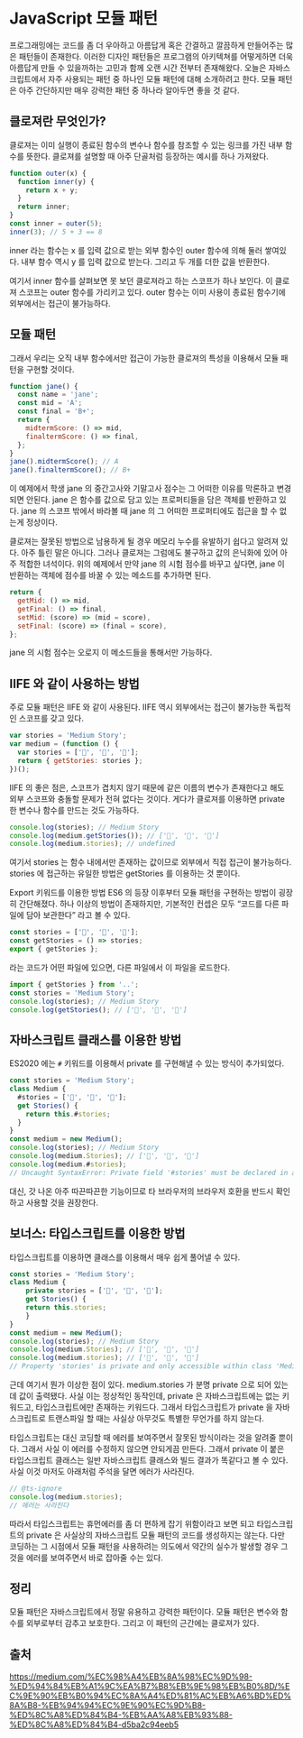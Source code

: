 # JavaScript 모듈 패턴

프로그래밍에는 코드를 좀 더 우아하고 아름답게 혹은 간결하고 깔끔하게 만들어주는 많은 패턴들이 존재한다. 이러한 디자인 패턴들은 프로그램의 아키텍쳐를 어떻게하면 더욱 아름답게 만들 수 있을까하는 고민과 함께 오랜 시간 전부터 존재해왔다. 오늘은 자바스크립트에서 자주 사용되는 패턴 중 하나인 모듈 패턴에 대해 소개하려고 한다. 모듈 패턴은 아주 간단하지만 매우 강력한 패턴 중 하나라 알아두면 좋을 것 같다.

## 클로져란 무엇인가?

클로져는 이미 실행이 종료된 함수의 변수나 함수를 참조할 수 있는 링크를 가진 내부 함수를 뜻한다. 클로져를 설명할 때 아주 단골처럼 등장하는 예시를 하나 가져왔다.

```js
function outer(x) {
  function inner(y) {
    return x + y;
  }
  return inner;
}
const inner = outer(5);
inner(3); // 5 + 3 == 8
```

inner 라는 함수는 x 를 입력 값으로 받는 외부 함수인 outer 함수에 의해 둘러 쌓여있다. 내부 함수 역시 y 를 입력 값으로 받는다. 그리고 두 개를 더한 값을 반환한다.

여기서 inner 함수를 살펴보면 못 보던 클로져라고 하는 스코프가 하나 보인다. 이 클로져 스코프는 outer 함수를 가리키고 있다. outer 함수는 이미 사용이 종료된 함수기에 외부에서는 접근이 불가능하다.

## 모듈 패턴

그래서 우리는 오직 내부 함수에서만 접근이 가능한 클로져의 특성을 이용해서 모듈 패턴을 구현할 것이다.

```js
function jane() {
  const name = 'jane';
  const mid = 'A';
  const final = 'B+';
  return {
    midtermScore: () => mid,
    finaltermScore: () => final,
  };
}
jane().midtermScore(); // A
jane().finaltermScore(); // B+
```

이 예제에서 학생 jane 의 중간고사와 기말고사 점수는 그 어떠한 이유를 막론하고 변경되면 안된다. jane 은 함수를 값으로 담고 있는 프로퍼티들을 담은 객체를 반환하고 있다. jane 의 스코프 밖에서 바라볼 때 jane 의 그 어떠한 프로퍼티에도 접근을 할 수 없는게 정상이다.

클로져는 잘못된 방법으로 남용하게 될 경우 메모리 누수를 유발하기 쉽다고 알려져 있다. 아주 틀린 말은 아니다. 그러나 클로져는 그럼에도 불구하고 값의 은닉화에 있어 아주 적합한 녀석이다. 위의 예제에서 만약 jane 의 시험 점수를 바꾸고 싶다면, jane 이 반환하는 객체에 점수를 바꿀 수 있는 메소드를 추가하면 된다.

```js
return {
  getMid: () => mid,
  getFinal: () => final,
  setMid: (score) => (mid = score),
  setFinal: (score) => (final = score),
};
```

jane 의 시험 점수는 오로지 이 메소드들을 통해서만 가능하다.

## IIFE 와 같이 사용하는 방법

주로 모듈 패턴은 IIFE 와 같이 사용된다. IIFE 역시 외부에서는 접근이 불가능한 독립적인 스코프를 갖고 있다.

```js
var stories = 'Medium Story';
var medium = (function () {
  var stories = ['🍔', '🍟', '🍕'];
  return { getStories: stories };
})();
```

IIFE 의 좋은 점은, 스코프가 겹치지 않기 때문에 같은 이름의 변수가 존재한다고 해도 외부 스코프와 충돌할 문제가 전혀 없다는 것이다. 게다가 클로져를 이용하면 private 한 변수나 함수를 만드는 것도 가능하다.

```js
console.log(stories); // Medium Story
console.log(medium.getStories()); // ['🍔', '🍟', '🍕']
console.log(medium.stories); // undefined
```

여기서 stories 는 함수 내에서만 존재하는 값이므로 외부에서 직접 접근이 불가능하다. stories 에 접근하는 유일한 방법은 getStories 를 이용하는 것 뿐이다.

Export 키워드를 이용한 방법
ES6 의 등장 이후부터 모듈 패턴을 구현하는 방법이 굉장히 간단해졌다. 하나 이상의 방법이 존재하지만, 기본적인 컨셉은 모두 “코드를 다른 파일에 담아 보관한다” 라고 볼 수 있다.

```js
const stories = ['🍔', '🍟', '🍕'];
const getStories = () => stories;
export { getStories };
```

라는 코드가 어떤 파일에 있으면, 다른 파일에서 이 파일을 로드한다.

```js
import { getStories } from '..';
const stories = 'Medium Story';
console.log(stories); // Medium Story
console.log(getStories(); // ['🍔', '🍟', '🍕']
```

## 자바스크립트 클래스를 이용한 방법

ES2020 에는 `#` 키워드를 이용해서 private 를 구현해낼 수 있는 방식이 추가되었다.

```js
const stories = 'Medium Story';
class Medium {
  #stories = ['🍔', '🍟', '🍕'];
  get Stories() {
    return this.#stories;
  }
}
const medium = new Medium();
console.log(stories); // Medium Story
console.log(medium.Stories); // ['🍔', '🍟', '🍕']
console.log(medium.#stories);
// Uncaught SyntaxError: Private field '#stories' must be declared in an enclosing class
```

대신, 갓 나온 아주 따끈따끈한 기능이므로 타 브라우저의 브라우저 호환을 반드시 확인하고 사용할 것을 권장한다.

## 보너스: 타입스크립트를 이용한 방법

타입스크립트를 이용하면 클래스를 이용해서 매우 쉽게 풀어낼 수 있다.

```js
const stories = 'Medium Story';
class Medium {
    private stories = ['🍔', '🍟', '🍕'];
    get Stories() {
    return this.stories;
    }
}
const medium = new Medium();
console.log(stories); // Medium Story
console.log(medium.Stories); // ['🍔', '🍟', '🍕']
console.log(medium.stories); // ['🍔', '🍟', '🍕']
// Property 'stories' is private and only accessible within class 'Medium'
```

근데 여기서 뭔가 이상한 점이 있다. medium.stories 가 분명 private 으로 되어 있는데 값이 출력됐다. 사실 이는 정상적인 동작인데, private 은 자바스크립트에는 없는 키워드고, 타입스크립트에만 존재하는 키워드다. 그래서 타입스크립트가 private 을 자바스크립트로 트랜스파일 할 때는 사실상 아무것도 특별한 무언가를 하지 않는다.

타입스크립트는 대신 코딩할 때 에러를 보여주면서 잘못된 방식이라는 것을 알려줄 뿐이다. 그래서 사실 이 에러를 수정하지 않으면 안되게끔 만든다. 그래서 private 이 붙은 타입스크립트 클래스는 일반 자바스크립트 클래스와 빌드 결과가 똑같다고 볼 수 있다. 사실 이것 마저도 아래처럼 주석을 달면 에러가 사라진다.

```js
// @ts-ignore
console.log(medium.stories);
// 에러는 사라진다
```

따라서 타입스크립트는 휴먼에러를 좀 더 편하게 잡기 위함이라고 보면 되고 타입스크립트의 private 은 사실상의 자바스크립트 모듈 패턴의 코드를 생성하지는 않는다. 다만 코딩하는 그 시점에서 모듈 패턴을 사용하려는 의도에서 약간의 실수가 발생할 경우 그것을 에러를 보여주면서 바로 잡아줄 수는 있다.

## 정리

모듈 패턴은 자바스크립트에서 정말 유용하고 강력한 패턴이다. 모듈 패턴은 변수와 함수를 외부로부터 감추고 보호한다. 그리고 이 패턴의 근간에는 클로져가 있다.

## 출처

https://medium.com/%EC%98%A4%EB%8A%98%EC%9D%98-%ED%94%84%EB%A1%9C%EA%B7%B8%EB%9E%98%EB%B0%8D/%EC%9E%90%EB%B0%94%EC%8A%A4%ED%81%AC%EB%A6%BD%ED%8A%B8-%EB%94%94%EC%9E%90%EC%9D%B8-%ED%8C%A8%ED%84%B4-%EB%AA%A8%EB%93%88-%ED%8C%A8%ED%84%B4-d5ba2c94eeb5
